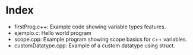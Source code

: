 # Index
- firstProg.c++: Example code showing variable types features.
- ejemplo.c: Hello world program
- scope.cpp: Example program showing scope basics for c++ variables.
- customDatatype.cpp: Example of a custom datatype using struct.
